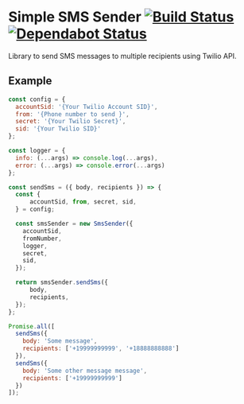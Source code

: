 # Simple SMS Sender [![Build Status](https://travis-ci.org/yorch/simple-sms-sender.svg?branch=master)](https://travis-ci.org/yorch/simple-sms-sender) [![Dependabot Status](https://api.dependabot.com/badges/status?host=github&repo=yorch/simple-sms-sender)](https://dependabot.com)

Library to send SMS messages to multiple recipients using Twilio API.

## Example

```js
const config = {
  accountSid: '{Your Twilio Account SID}',
  from: '{Phone number to send }',
  secret: '{Your Twilio Secret}',
  sid: '{Your Twilio SID}'
};

const logger = {
  info: (...args) => console.log(...args),
  error: (...args) => console.error(...args)
};

const sendSms = ({ body, recipients }) => {
  const {
      accountSid, from, secret, sid,
  } = config;

  const smsSender = new SmsSender({
    accountSid,
    fromNumber,
    logger,
    secret,
    sid,
  });

  return smsSender.sendSms({
      body,
      recipients,
  });
};

Promise.all([
  sendSms({
    body: 'Some message',
    recipients: ['+19999999999', '+18888888888']
  }),
  sendSms({
    body: 'Some other message message',
    recipients: ['+19999999999']
  })
]);
```
